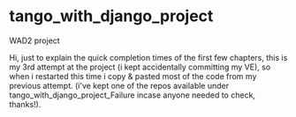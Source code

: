 # tango_with_django_project
WAD2 project

Hi, just to explain the quick completion times of the first few chapters, this is my 3rd attempt at the project (i kept accidentally committing my VE), so when i restarted this time i copy & pasted most of the code from my previous attempt. (i've kept one of the repos available under 
tango_with_django_project_Failure incase anyone needed to check, thanks!).